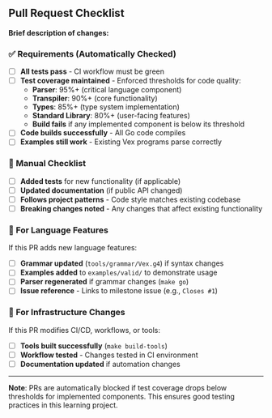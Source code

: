 ## Pull Request Checklist

**Brief description of changes:**
<!-- What does this PR do? Why is it needed? -->

### ✅ Requirements (Automatically Checked)

- [ ] **All tests pass** - CI workflow must be green
- [ ] **Test coverage maintained** - Enforced thresholds for code quality:
  - **Parser**: 95%+ (critical language component)
  - **Transpiler**: 90%+ (core functionality)  
  - **Types**: 85%+ (type system implementation)
  - **Standard Library**: 80%+ (user-facing features)
  - **Build fails** if any implemented component is below its threshold
- [ ] **Code builds successfully** - All Go code compiles
- [ ] **Examples still work** - Existing Vex programs parse correctly

### 📝 Manual Checklist

- [ ] **Added tests** for new functionality (if applicable)
- [ ] **Updated documentation** (if public API changed)
- [ ] **Follows project patterns** - Code style matches existing codebase
- [ ] **Breaking changes noted** - Any changes that affect existing functionality

### 🎯 For Language Features

If this PR adds new language features:
- [ ] **Grammar updated** (`tools/grammar/Vex.g4`) if syntax changes
- [ ] **Examples added** to `examples/valid/` to demonstrate usage
- [ ] **Parser regenerated** if grammar changes (`make go`)
- [ ] **Issue reference** - Links to milestone issue (e.g., `Closes #1`)

### 🔧 For Infrastructure Changes

If this PR modifies CI/CD, workflows, or tools:
- [ ] **Tools built successfully** (`make build-tools`)
- [ ] **Workflow tested** - Changes tested in CI environment
- [ ] **Documentation updated** if automation changes

---

**Note**: PRs are automatically blocked if test coverage drops below thresholds for implemented components. This ensures good testing practices in this learning project.

<!-- 
Quality Philosophy: We maintain high standards because:
- This is a learning project - good practices matter
- Language bugs cascade through everything
- Future you will thank present you for good tests
-->
